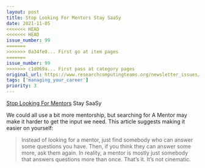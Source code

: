 ```yaml
---
layout: post
title: Stop Looking For Mentors Stay SaaSy
date: 2021-11-05
<<<<<<< HEAD
<<<<<<< HEAD
issue_number: 99
=======
>>>>>>> 0a34fe0... First go at item pages
=======
issue_number: 99
>>>>>>> c1d069a... First pass at category pages
original_url: https://www.researchcomputingteams.org/newsletter_issues/0099
tags: ['managing_your_career']
priority: 3
---
```


<!-- markdownlint-disable MD033 -->
<!-- markdownlint-disable MD041 -->
<!-- markdownlint-disable MD049 -->

[Stop Looking For Mentors](https://staysaasy.com/career/2021/10/16/mentorship.html) Stay SaaSy

We could all use a bit more mentorship, but searching for A Mentor may make it harder to get the input we need.   This article suggests making it easier on yourself:

> Instead of looking for a mentor, just find somebody who can answer some questions you have. Then, if you think they can answer some more, ask them again. In reality, a mentor is mostly just somebody that answers questions more than once. That’s it. It’s not cinematic.
